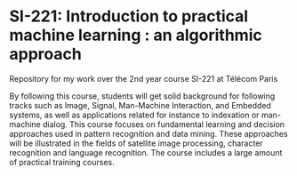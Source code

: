 # SI-221: Introduction to practical machine learning : an algorithmic approach
Repository for my work over the 2nd year course SI-221 at Télécom Paris

By following this course, students will get solid background for following tracks such as Image, Signal, Man-Machine Interaction, and Embedded systems, as well as applications related for instance to indexation or man-machine dialog. This course focuses on fundamental learning and decision approaches used in pattern recognition and data mining. These approaches will be illustrated in the fields of satellite image processing, character recognition and language recognition. The course includes a large amount of practical training courses.
